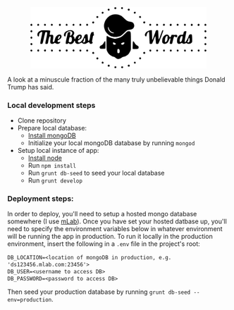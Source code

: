 <p align="center"><img src="https://raw.githubusercontent.com/filipemir/trump/master/public/src/img/banner.png" width="400px"></p>
A look at a minuscule fraction of the many truly unbelievable things Donald Trump has said.

### Local development steps
* Clone repository
* Prepare local database:
  * [Install mongoDB](https://www.mongodb.com/download-center)
  * Initialize your local mongoDB database by running `mongod`
* Setup local instance of app:
  * [Install node](https://nodejs.org/en/download/)
  * Run `npm install`
  * Run `grunt db-seed` to seed your local database
  * Run `grunt develop`

### Deployment steps:
In order to deploy, you'll need to setup a hosted mongo database somewhere (I use [mLab](www.mlab.com)). Once you have set your hosted datbase up, you'll need to specify the environment variables below in whatever environment will be running the app in production. To run it locally in the production environment, insert the following in a `.env` file in the project's root:

```
DB_LOCATION=<location of mongoDB in production, e.g. 'ds123456.mlab.com:23456'>
DB_USER=<username to access DB>
DB_PASSWORD=<password to access DB>
```

Then seed your production database by running `grunt db-seed --env=production`.


